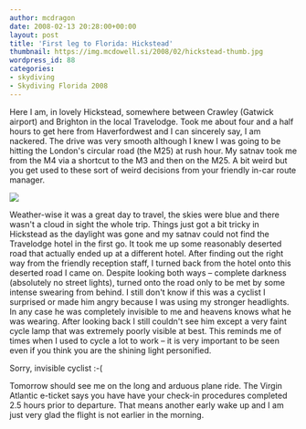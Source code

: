 ```yaml
---
author: mcdragon
date: 2008-02-13 20:28:00+00:00
layout: post
title: 'First leg to Florida: Hickstead'
thumbnail: https://img.mcdowell.si/2008/02/hickstead-thumb.jpg
wordpress_id: 88
categories:
- skydiving
- Skydiving Florida 2008
---
```


Here I am, in lovely Hickstead, somewhere between Crawley (Gatwick airport) and Brighton in the local Travelodge. Took me about four and a half hours to get here from Haverfordwest and I can sincerely say, I am nackered. The drive was very smooth although I knew I was going to be hitting the London's circular road (the M25) at rush hour. My satnav took me from the M4 via a shortcut to the M3 and then on the M25. A bit weird but you get used to these sort of weird decisions from your friendly in-car route manager.

![](https://img.mcdowell.si/2008/02/hickstead.jpg)

Weather-wise it was a great day to travel, the skies were blue and there wasn't a cloud in sight the whole trip. Things just got a bit tricky in Hickstead as the daylight was gone and my satnav could not find the Travelodge hotel in the first go. It took me up some reasonably deserted road that actually ended up at a different hotel. After finding out the right way from the friendly reception staff, I turned back from the hotel onto this deserted road I came on. Despite looking both ways – complete darkness (absolutely no street lights), turned onto the road only to be met by some intense swearing from behind. I still don't know if this was a cyclist I surprised or made him angry because I was using my stronger headlights. In any case he was completely invisible to me and heavens knows what he was wearing. After looking back I still couldn't see him except a very faint cycle lamp that was extremely poorly visible at best.
This reminds me of times when I used to cycle a lot to work – it is very important to be seen even if you think you are the shining light personified.

Sorry, invisible cyclist :-(

Tomorrow should see me on the long and arduous plane ride. The Virgin Atlantic e-ticket says you have have your check-in procedures completed 2.5 hours prior to departure. That means another early wake up and I am just very glad the flight is not earlier in the morning.
